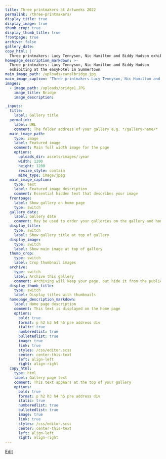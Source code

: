 ```yaml
---
title: Three printmakers at Artweeks 2022
permalink: /three-printmakers/
display_title: true
display_image: true
thumb_crop: true
display_thumb_title: true
frontpage: true
archive: false
gallery_date:
copy_html: |
  Three printmakers: Lucy Tennyson, Nic Hamilton and Biddy Hudson exhibiting at the easyHotel in Summertown
homepage_description_markdown: >-
  Three printmakers: Lucy Tennyson, Nic Hamilton and Biddy Hudson
  exhibiting at the easyHotel in Summertown
main_image_path: /uploads/canalbridge.jpg
main_image_caption: 'Three printmakers Lucy Tennyson, Nic Hamilton and Biddy Hudson exhibiting at the easyHotel in Summertown'
images:
  - image_path: /uploads/bridge1.JPG
    image_title: Bridge
    image_description:

_inputs:
  title:
    label: Gallery title
  permalink:
    label: URL
    comment: The folder address of your gallery e.g. */gallery-name/*
  main_image_path:
    type: image
    label: Featured image
    comment: Main full width image for the page
    options:
      uploads_dir: assets/images/:year
      width: 1200
      height: 1200
      resize_style: contain
      mime_type: image/jpeg
  main_image_caption:
    type: text
    label: Featured image description
    comment: Essential hidden text that describes your image
  frontpage:
    label: Show gallery on home page
    type: switch
  gallery_date:
    label: Gallery date
    comment: May be used to order your galleries on the gallery and home pages
  display_title:
    type: switch
    label: Show gallery title at top of gallery
  display_image:
    type: switch
    label: Show main image at top of gallery
  thumb_crop:
    type: switch
    label: Crop thumbnail images
  archive:
    type: switch
    label: Archive this gallery
    comment: Archiving will keep your page, but hide it from the public    
  display_thumb_title:
    type: switch
    label: Display titles with thumbnails
  homepage_description_markdown:
    label: Home page description
    comment: This text is displayed on the home page 
    options:
      bold: true
      format: p h2 h3 h4 h5 pre address div
      italic: true
      numberedlist: true
      bulletedlist: true
      image: true
      link: true
      styles: /css/editor.scss
      center: center-this-text
      left: align-left
      right: align-right
  copy_html:
    type: html
    label: Gallery page text
    comment: This text appears at the top of your gallery
    options:
      bold: true
      format: p h2 h3 h4 h5 pre address div
      italic: true
      numberedlist: true
      bulletedlist: true
      image: true
      link: true
      styles: /css/editor.scss
      center: center-this-text
      left: align-left
      right: align-right
---
```



<a href="cloudcannon:collections/{{ page.relative_path }}" class="editor-link">Edit</a>


